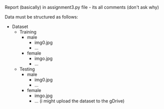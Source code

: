 Report (basically) in assignment3.py file - its all comments (don't ask why)

Data must be structured as follows:
- Dataset
  - Training
    - male
      - img0.jpg
      - ...
    - female
      - imgo.jpg
      - ...
  - Testing
    - male
      - img0.jpg
      - ...
    - female
      - imgo.jpg
      - ...
(i might upload the dataset to the gDrive)
